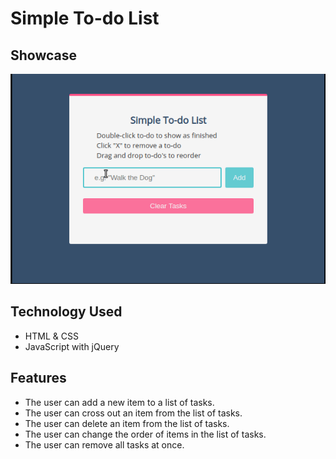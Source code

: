 # Simple To-do List

## Showcase

![showcase gif](img/showcase-todo.gif)

## Technology Used

- HTML & CSS
- JavaScript with jQuery

## Features

- The user can add a new item to a list of tasks.
- The user can cross out an item from the list of tasks.
- The user can delete an item from the list of tasks.
- The user can change the order of items in the list of tasks.
- The user can remove all tasks at once.

